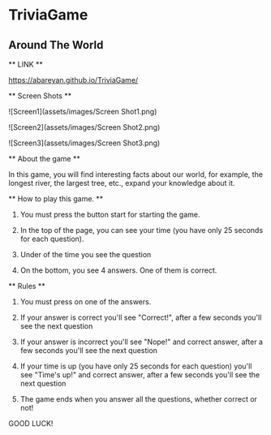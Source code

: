 # TriviaGame

## Around The World

** LINK **

https://abareyan.github.io/TriviaGame/

** Screen Shots **

![Screen1](assets/images/Screen Shot1.png)

![Screen2](assets/images/Screen Shot2.png)

![Screen3](assets/images/Screen Shot3.png)


** About the game **

In this game, you will find interesting facts about our world, for example, the longest river, the largest tree, etc., expand your knowledge about it.

** How to play this game. **

1. You must press the button start for starting the game.

2. In the top of the page, you can see your time (you have only 25 seconds for each question).

3. Under of the time you see the question

4. On the bottom, you see 4 answers. One of them is correct.

** Rules **

1. You must press on one of the answers.

2. If your answer is correct you'll see "Correct!", after a few seconds you'll see the next question

3. If your answer is incorrect you'll see "Nope!" and correct answer, after a few seconds you'll see the next question

4. If your time is up (you have only 25 seconds for each question) you'll see "Time's up!" and correct answer, after a few seconds you'll see the next question

5. The game ends when you answer all the questions, whether correct or not!


GOOD LUCK!